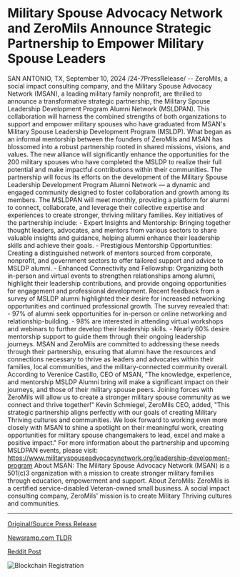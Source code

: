 # Military Spouse Advocacy Network and ZeroMils Announce Strategic Partnership to Empower Military Spouse Leaders

SAN ANTONIO, TX, September 10, 2024 /24-7PressRelease/ -- ZeroMils, a social impact consulting company, and the Military Spouse Advocacy Network (MSAN), a leading military family nonprofit, are thrilled to announce a transformative strategic partnership, the Military Spouse Leadership Development Program Alumni Network (MSLDPAN). This collaboration will harness the combined strengths of both organizations to support and empower military spouses who have graduated from MSAN's Military Spouse Leadership Development Program (MSLDP).  What began as an informal mentorship between the founders of ZeroMils and MSAN has blossomed into a robust partnership rooted in shared missions, visions, and values. The new alliance will significantly enhance the opportunities for the 200 military spouses who have completed the MSLDP to realize their full potential and make impactful contributions within their communities.  The partnership will focus its efforts on the development of the Military Spouse Leadership Development Program Alumni Network — a dynamic and engaged community designed to foster collaboration and growth among its members. The MSLDPAN will meet monthly, providing a platform for alumni to connect, collaborate, and leverage their collective expertise and experiences to create stronger, thriving military families.  Key initiatives of the partnership include:  - Expert Insights and Mentorship: Bringing together thought leaders, advocates, and mentors from various sectors to share valuable insights and guidance, helping alumni enhance their leadership skills and achieve their goals.  - Prestigious Mentorship Opportunities: Creating a distinguished network of mentors sourced from corporate, nonprofit, and government sectors to offer tailored support and advice to MSLDP alumni.  - Enhanced Connectivity and Fellowship: Organizing both in-person and virtual events to strengthen relationships among alumni, highlight their leadership contributions, and provide ongoing opportunities for engagement and professional development.  Recent feedback from a survey of MSLDP alumni highlighted their desire for increased networking opportunities and continued professional growth. The survey revealed that: - 97% of alumni seek opportunities for in-person or online networking and relationship-building. - 98% are interested in attending virtual workshops and webinars to further develop their leadership skills. - Nearly 60% desire mentorship support to guide them through their ongoing leadership journeys.  MSAN and ZeroMils are committed to addressing these needs through their partnership, ensuring that alumni have the resources and connections necessary to thrive as leaders and advocates within their families, local communities, and the military-connected community overall.  According to Verenice Castillo, CEO of MSAN, "The knowledge, experience, and mentorship MSLDP Alumni bring will make a significant impact on their journeys, and those of their military spouse peers. Joining forces with ZeroMils will allow us to create a stronger military spouse community as we connect and thrive together!"  Kevin Schmiegel, ZeroMils CEO, added, "This strategic partnership aligns perfectly with our goals of creating Military Thriving cultures and communities. We look forward to working even more closely with MSAN to shine a spotlight on their meaningful work, creating opportunities for military spouse changemakers to lead, excel and make a positive impact."   For more information about the partnership and upcoming MSLDPAN events, please visit: https://www.militaryspouseadvocacynetwork.org/leadership-development-program  About MSAN: The Military Spouse Advocacy Network (MSAN) is a 501(c)3 organization with a mission to create stronger military families through education, empowerment and support.   About ZeroMils: ZeroMils is a certified service-disabled Veteran-owned small business. A social impact consulting company, ZeroMils' mission is to create Military Thriving cultures and communities. 

---

[Original/Source Press Release](https://www.24-7pressrelease.com/press-release/514163/military-spouse-advocacy-network-and-zeromils-announce-strategic-partnership-to-empower-military-spouse-leaders)
                    

[Newsramp.com TLDR](None) 



[Reddit Post](https://www.reddit.com/r/Leadership_Management/comments/1fdc06i/zeromils_and_msan_partner_to_empower_military/) 



![Blockchain Registration](https://cdn.newsramp.app/24-7PressRelease/qrcode/249/10/ellevqYV.webp)